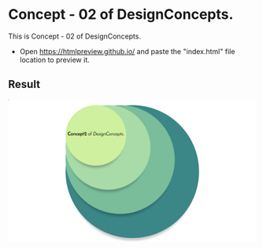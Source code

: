 Concept - 02 of DesignConcepts.
==============================

This is Concept - 02 of DesignConcepts.
- Open https://htmlpreview.github.io/ and paste the "index.html" file location to preview it.

Result
-----------
<p align="center">
  <img src="c02.png"/>
</p>
